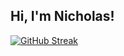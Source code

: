 ## Hi, I'm Nicholas!
[![GitHub Streak](https://streak-stats.demolab.com/?user=DenverCoder1)](https://git.io/streak-stats)
